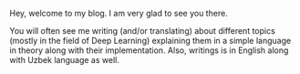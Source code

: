 Hey, welcome to  my blog. I am very glad to see you there.

You will often see me writing (and/or translating) about different topics (mostly in the field of Deep Learning) explaining them in a simple language in theory along with their implementation. Also, writings is in English along with Uzbek language as well.
